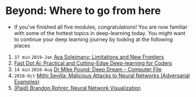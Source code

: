 # Beyond: Where to go from here
- If you've finished all five modules, congratulations! You are now familiar
with some of the hottest topics in deep-learning today. You might want to continue
your deep learning journey by looking at the following places

1. `37 min` `2019-Jan` [Ava Soleimany: Limitations and New Frontiers][v3]
2. [Fast Dot Ai: Practical and Cutting-Edge Deep-learning for Coders][v2]
3. `14 min` `2016-Aug` [Dr Mike Pound: Deep Dream - Computer File][v4]
4. `2018-Oct` [Mithi Sevilla: Malicious Attacks to Neural Networks (Adversarial Examples)][r1]
5. [(Paid) Brandon Rohrer: Neural Network Visualization][v1]


[r1]: https://hackernoon.com/malicious-attacks-to-neural-networks-8b966793dfe1
[v1]: https://end-to-end-machine-learning.teachable.com/p/neural-network-visualization
[v2]: https://www.fast.ai/
[v3]: http://introtodeeplearning.com/
[v4]: http://youtu.be/BsSmBPmPeyQ
